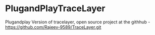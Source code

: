 # PlugandPlayTraceLayer
Plugandplay Version of tracelayer, open source project at the githhub -https://github.com/Rajeev-9589/TraceLayer.git
